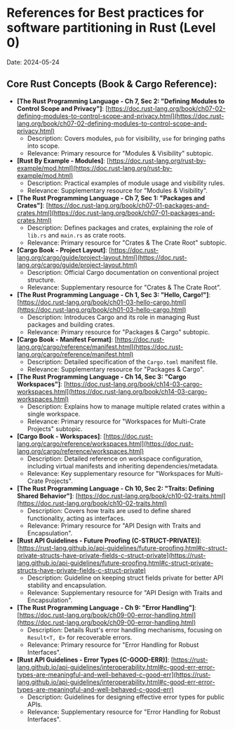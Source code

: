 # References for Best practices for software partitioning in Rust (Level 0)

Date: 2024-05-24

## Core Rust Concepts (Book & Cargo Reference):

-   **[The Rust Programming Language - Ch 7, Sec 2: "Defining Modules to Control Scope and Privacy"]**: [https://doc.rust-lang.org/book/ch07-02-defining-modules-to-control-scope-and-privacy.html](https://doc.rust-lang.org/book/ch07-02-defining-modules-to-control-scope-and-privacy.html)
    *   Description: Covers modules, `pub` for visibility, `use` for bringing paths into scope.
    *   Relevance: Primary resource for "Modules & Visibility" subtopic.
-   **[Rust By Example - Modules]**: [https://doc.rust-lang.org/rust-by-example/mod.html](https://doc.rust-lang.org/rust-by-example/mod.html)
    *   Description: Practical examples of module usage and visibility rules.
    *   Relevance: Supplementary resource for "Modules & Visibility".
-   **[The Rust Programming Language - Ch 7, Sec 1: "Packages and Crates"]**: [https://doc.rust-lang.org/book/ch07-01-packages-and-crates.html](https://doc.rust-lang.org/book/ch07-01-packages-and-crates.html)
    *   Description: Defines packages and crates, explaining the role of `lib.rs` and `main.rs` as crate roots.
    *   Relevance: Primary resource for "Crates & The Crate Root" subtopic.
-   **[Cargo Book - Project Layout]**: [https://doc.rust-lang.org/cargo/guide/project-layout.html](https://doc.rust-lang.org/cargo/guide/project-layout.html)
    *   Description: Official Cargo documentation on conventional project structure.
    *   Relevance: Supplementary resource for "Crates & The Crate Root".
-   **[The Rust Programming Language - Ch 1, Sec 3: "Hello, Cargo!"]**: [https://doc.rust-lang.org/book/ch01-03-hello-cargo.html](https://doc.rust-lang.org/book/ch01-03-hello-cargo.html)
    *   Description: Introduces Cargo and its role in managing Rust packages and building crates.
    *   Relevance: Primary resource for "Packages & Cargo" subtopic.
-   **[Cargo Book - Manifest Format]**: [https://doc.rust-lang.org/cargo/reference/manifest.html](https://doc.rust-lang.org/cargo/reference/manifest.html)
    *   Description: Detailed specification of the `Cargo.toml` manifest file.
    *   Relevance: Supplementary resource for "Packages & Cargo".
-   **[The Rust Programming Language - Ch 14, Sec 3: "Cargo Workspaces"]**: [https://doc.rust-lang.org/book/ch14-03-cargo-workspaces.html](https://doc.rust-lang.org/book/ch14-03-cargo-workspaces.html)
    *   Description: Explains how to manage multiple related crates within a single workspace.
    *   Relevance: Primary resource for "Workspaces for Multi-Crate Projects" subtopic.
-   **[Cargo Book - Workspaces]**: [https://doc.rust-lang.org/cargo/reference/workspaces.html](https://doc.rust-lang.org/cargo/reference/workspaces.html)
    *   Description: Detailed reference on workspace configuration, including virtual manifests and inheriting dependencies/metadata.
    *   Relevance: Key supplementary resource for "Workspaces for Multi-Crate Projects".
-   **[The Rust Programming Language - Ch 10, Sec 2: "Traits: Defining Shared Behavior"]**: [https://doc.rust-lang.org/book/ch10-02-traits.html](https://doc.rust-lang.org/book/ch10-02-traits.html)
    *   Description: Covers how traits are used to define shared functionality, acting as interfaces.
    *   Relevance: Primary resource for "API Design with Traits and Encapsulation".
-   **[Rust API Guidelines - Future Proofing (C-STRUCT-PRIVATE)]**: [https://rust-lang.github.io/api-guidelines/future-proofing.html#c-struct-private-structs-have-private-fields-c-struct-private](https://rust-lang.github.io/api-guidelines/future-proofing.html#c-struct-private-structs-have-private-fields-c-struct-private)
    *   Description: Guideline on keeping struct fields private for better API stability and encapsulation.
    *   Relevance: Supplementary resource for "API Design with Traits and Encapsulation".
-   **[The Rust Programming Language - Ch 9: "Error Handling"]**: [https://doc.rust-lang.org/book/ch09-00-error-handling.html](https://doc.rust-lang.org/book/ch09-00-error-handling.html)
    *   Description: Details Rust's error handling mechanisms, focusing on `Result<T, E>` for recoverable errors.
    *   Relevance: Primary resource for "Error Handling for Robust Interfaces".
-   **[Rust API Guidelines - Error Types (C-GOOD-ERR)]**: [https://rust-lang.github.io/api-guidelines/interoperability.html#c-good-err-error-types-are-meaningful-and-well-behaved-c-good-err](https://rust-lang.github.io/api-guidelines/interoperability.html#c-good-err-error-types-are-meaningful-and-well-behaved-c-good-err)
    *   Description: Guidelines for designing effective error types for public APIs.
    *   Relevance: Supplementary resource for "Error Handling for Robust Interfaces".
